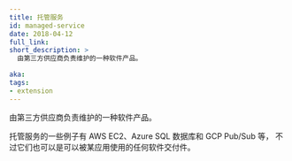 ```yaml
---
title: 托管服务
id: managed-service
date: 2018-04-12
full_link: 
short_description: >
  由第三方供应商负责维护的一种软件产品。

aka: 
tags:
- extension
---
```



由第三方供应商负责维护的一种软件产品。


托管服务的一些例子有 AWS EC2、Azure SQL 数据库和 GCP Pub/Sub 等，
不过它们也可以是可以被某应用使用的任何软件交付件。
